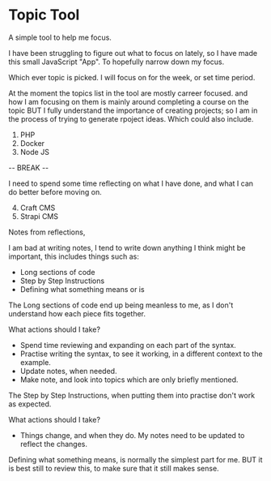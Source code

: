 # Topic Tool

A simple tool to help me focus.

I have been struggling to figure out what to focus on lately, so I have made this small JavaScript "App". To hopefully narrow down my focus.

Which ever topic is picked. I will focus on for the week, or set time period.

At the moment the topics list in the tool are mostly carreer focused. and how I am focusing on them is mainly around completing a course on the topic BUT I fully understand the importance of creating projects; so I am in the process of trying to generate rpoject ideas. Which could also include.

1. PHP
2. Docker
3. Node JS 

-- BREAK --

I need to spend some time reflecting on what I have done, and what I can do better before moving on.

4. Craft CMS
5. Strapi CMS

Notes from reflections, 

I am bad at writing notes, I tend to write down anything I think might be important, this includes things such as: 

- Long sections of code
- Step by Step Instructions
- Defining what something means or is

The Long sections of code end up being meanless to me, as I don't understand how each piece fits together.

What actions should I take?

- Spend time reviewing and expanding on each part of the syntax. 
- Practise writing the syntax, to see it working, in a different context to the example.
- Update notes, when needed.
- Make note, and look into topics which are only briefly mentioned.

The Step by Step Instructions, when putting them into practise don't work as expected.

What actions should I take?

- Things change, and when they do. My notes need to be updated to reflect the changes.

Defining what something means, is normally the simplest part for me. BUT it is best still to review this, to make sure that it still makes sense.

<!--

Front-End Developer
£26K - £36K
 
-HTML,
-SCSS
and
-TypeScript.
-APIs, 
-databases 
and
-headless CMS platforms.
-Writing automation tests.
-Creating and maintaining application documentation.
-Scrum
-Test automation and CI pipelines.
-JavaScript
-Vue.js
-Agile software development
-Storybook
-PHP7
-Craft CMS
-Laravel

-->

<!--

Software Engineer
£38K - £62K

-Python 3, 
-Django, 
-Typescript, 
-Vue.js, 
-Node

-->

<!--

- Next.js
Next.js & Netlify Identity (auth) Tutorial
Next.js & Contentful Tutorial
Next.js Tutorial for Beginners

- Svelte
SvelteKit Tutorial (Crash Course)
Svelte Tutorial for Beginners

- JSON
JSON Server Tutorial

- Deno
Deno WebSockets Tutorial
Deno Jump-start Tutorial

- Mongo
MongoDB Tutorial for Beginners
Complete MongoDB Tutorial

- React
React Tutorials

- Figma
- Astro
Figma & Astro Static Site Build

- JavaScript
JavaScript Tutorials for Beginners
JavaScript ES6 Tutorials
Asynchronous JavaScript (2020 version)
Object Oriented JavaScript
Asynchronous JavaScript Tutorial
Modern JavaScript Tutorial
JavaScript DOM Tutorial
JavaScript Tips & Tricks

- CSS
CSS Tutorials For Beginners
Build Layouts with CSS Grid
Light & Dark Mode with CSS Variables
CSS Animation Tutorial
CSS Flexbox Tutorial
CSS Loaders Tutorial
CSS Variables Tutorial
CSS Grid Tutorial
CSS Tips & Tricks

- SASS
SASS Tutorial (Build Your Own CSS Library)
SASS Tutorial

- HTML
HTML Tutorials For Beginners

- Laravel 6
Laravel 6 Tutorial for Beginners

- Tailwind
Tailwind Just in Time Tutorial
Tailwind CSS Tutorial

- Go
Go Tutorial (Golang) for Beginners

- Vue 3
- TypeScript
Vue 3 with TypeScript Jump Start
Vue 3 Animations & Transitions Tutorial
Vue.js 3 Tutorial
Weather App Build (with Vue 3 & Tailwind CSS)
Vue CLI 3 Tutorial

- Vuetify
Vuetify Tutorial

- Vue 2
Vue JS 2 Tutorial

- Vuex
Vuex Tutorial

- Firebase Auth
Vuex 4 & Firebase Auth
Firebase Auth Tutorial

- D3
D3 Tutorial - The Basics

- Flutter
- Firebase
Flutter Animation Tutorial
Flutter & Firebase App Build
Flutter Tutorial for Beginners

Firebase 9 Tutorial
Firebase Firestore Pagination
Firebase Functions

- Django
Django Tutorial (Create a Blog)

-Python 3
Python 3 Tutorial for Beginners

- Python
- Pygame
- Flask
Python Programming Tutorials
Python GUI with Tkinter Playlist
Python 3.4 Programming Tutorials
Python Network Packet Sniffer Tutorials
Python Reverse Shell Tutorials
Python GUI Development with GTK+ 3
Python Website Scanner Tutorials
Python Web Crawler Tutorials
Pygame (Python Game Development) Playlist
Flask Web Development with Python Tutorials

- Grunt JS
Grunt JS Tutorials
Grunt JS Tutorials for Beginners Playlist

- Gatsby
Gatsby Tutorial

- Git
- GitHub
Git & GitHub Tutorial for Beginners
GitHub Tips

- Bootstrap
Bootstrap 5 Tutorial
Bootstrap 4 Tutorials
Bootstrap 3 Tutorials

- Nuxt 3
Nuxt 3 Tutorial

-->

<!--



Pinia Crash Course

Supabase Crash Course

Parallax Landing Page Build
Coding Challenges
Make a Blog Filter / Search

Xd Web Design Tutorials
Adobe Xd Tutorial for Beginners

Material UI Tutorial

Bulma CSS Tutorial

Sapper Tutorial (Crash Course)

Webpack & TypeScript Setup
TypeScript Tutorial


Mobile-First Responsive Build (with CSS Grid)
HTML & CSS Crash Course Tutorial
PWA Tutorial for Beginners
Firebase Hosting Tutorial
Screencasting Tutorial
Ninja News Flashes
Materialize Tutorial
Firebase Firestore Tutorial
Real-time Chat with Vue & Firebase (Preview)
GraphQL Tutorial
Regular Expressions (RegEx) Tutorial
OAuth Login (Passport.js) Tutorial
WebSockets Tutorial (Node & Socket.io Chat App)



Webpack Tutorials for Beginners

Styling a HTML5 Form

Angular 2 Tutorials

AngularJS Tutorials

PSD to Responsive Website Tutorial

Responsive Web Design Tutorials

PSD to WordPress Tutorial

CSS Positioning Tutorials

jQuery Tutorials for Beginners

PSD to HTML & CSS Series 1 (unresponsive)

-->










<!--



Loopring Tutorials
Ethereum Tutorials
thenewboston Blockchain Tutorials
Discord Bot with Python Tutorials
Spring Boot with Kotlin & JUnit 5 Tutorials
ECMAScript 6 / ES6 New Features Tutorials
Angular 2 for Beginners Tutorials
Django Tutorials for Beginners
Gulp (Gulp.js) Tutorials for Beginners
SEO for Beginners Tutorials
Windows Command Line Tutorials
Metasploit for Network Security Tutorials
Nmap Tutorials for Beginners
WiFi Wireless Security Tutorials Playlist
Wireshark Tutorials for Beginners Playlist
Linux Tutorial for Beginners Playlist
Foundation for Responsive Web Design for Beginners
Sass & SCSS Tutorial for Beginners Playlist
Less CSS Tutorials for Beginners Playlist
Bootstrap Tutorials for Beginners Playlist
MongoDB for Beginners Tutorials
JavaFX Java GUI Design Tutorials
iOS Development with Swift Tutorials
Adobe Illustrator CS6 for Beginners Tutorials
Android App Development for Beginners Playlist
Microsoft Excel 2013 Tutorials Playlist
Responsive Web Design Playlist
C Programming Tutorials
Physics Puzzle Game Development w/ Construct 2 Playlist
Platform Game Development w/ Construct 2 Playlist
Game Development w/ Construct 2 Playlist
R Programming Tutorials Playlist
Photoshop CS6 Playlist
After Effects CS6 Playlist
Git Tutorials Playlist
How to Make Beer Playlist
AJAX Tutorials Playlist
Computer Networking Playlist
Biology Lecture Playlist
Adobe Photoshop Tutorials Playlist
C++ GUI with Qt Playlist
Java Game Development with Slick Playlist
How to Build a Go Kart Playlist
Physics Lessons Playlist
Buckys Vlog
Project Lisa Official Playlist
Ruby Programming Tutorials Playlist
MySQL Database Tutorial
HTML5 Tutorials Playlist
Chemistry Tutorials Playlist
Adobe Premiere Pro Tutorials Playlist
XHTML and CSS Tutorials Playlist
Visual Basic Tutorials Playlist
Introduction to Physics Playlist
jQuery Tutorials Playlist
Introduction to Geometry Playlist
Introduction to Biology Playlist
Geometry Playlist
C# Beginners Tutorials Playlist
C++ Programming Tutorials Playlist
Unreal Development Kit UDK Tutorials Playlist
JavaScript Tutorials Playlist
Basic Math Tutorials Playlist
Algebra Tutorials Playlist
Advanced UDK Tutorials
Android Application Development Tutorials
Cocos2D iPhone Tutorials
iPhone Development Tutorials
Objective C Programming Tutorials
Dreamweaver CS4 Tutorials
Java (Intermediate) Tutorials
iPod / iPhone App Reviews
Java Game Development Tutorials
3Ds Max 2010 Tutorials
Computer Game Development Tutorial
Java (Beginner) Programming Tutorials
C Programming Tutorials
How To Build a Computer Tutorials from thenewboston
Adobe After Effects Tutorials from thenewboston
C++ Programming Tutorials from thenewboston

-->

<!--

The Net Ninja 	
Best overall YouTubechannel for programmers 
https://www.youtube.com/c/TheNetNinja/playlists

CS Dojo	
Best for beginners 
https://www.youtube.com/c/CSDojo/playlists

Life of Luba 	
Best for programmers trying to find a job 
https://www.youtube.com/c/LifeofLuba/playlists

Academind 	
Best for unique programming insights 
https://www.youtube.com/c/Academind/playlists

Derek Banas	
Best for creative learning 
https://www.youtube.com/c/derekbanas/playlists

Free Code Camp
https://www.youtube.com/c/Freecodecamp/playlists

Level Up Tuts 
https://www.youtube.com/c/LevelUpTuts/playlists

NetworkChuck
https://www.youtube.com/c/NetworkChuck/playlists

Computerphile
https://www.youtube.com/user/Computerphile/playlists

Fireship
https://www.youtube.com/c/Fireship/playlists

Crash Course
https://www.youtube.com/c/crashcourse/playlists

The New Boston
https://www.youtube.com/user/thenewboston/playlists

-->
